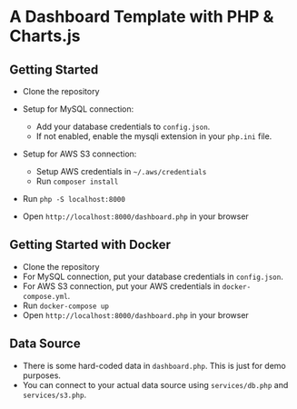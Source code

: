 # A Dashboard Template with PHP & Charts.js 

## Getting Started
- Clone the repository
- Setup for MySQL connection:
    - Add your database credentials to `config.json`.
    - If not enabled, enable the mysqli extension in your `php.ini` file.
- Setup for AWS S3 connection:
    - Setup AWS credentials in `~/.aws/credentials`
    - Run `composer install`

- Run `php -S localhost:8000`
- Open `http://localhost:8000/dashboard.php` in your browser

## Getting Started with Docker
- Clone the repository
- For MySQL connection, put your database credentials in `config.json`.
- For AWS S3 connection, put your AWS credentials in `docker-compose.yml`.
- Run `docker-compose up`
- Open `http://localhost:8000/dashboard.php` in your browser

## Data Source
- There is some hard-coded data in `dashboard.php`. This is just for demo purposes. 
- You can connect to your actual data source using `services/db.php` and `services/s3.php`.
